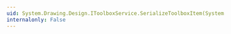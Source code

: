 ```yaml
---
uid: System.Drawing.Design.IToolboxService.SerializeToolboxItem(System.Drawing.Design.ToolboxItem)
internalonly: False
---
```


